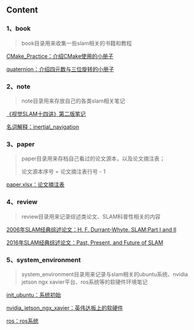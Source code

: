 ## Content

### 1、book

> book目录用来收集一些slam相关的书籍和教程

[CMake_Practice：介绍CMake使用的小册子](./book/CMake_Practice.pdf)

[quaternion：介绍四元数与三位旋转的小册子](./book/quaternion.pdf)

### 2、note

> note目录用来存放自己的各类slam相关笔记

[《视觉SLAM十四讲》第二版笔记](./note/slambook_note.md)

[名词解释：inertial_navigation](./note/inertial_navigation.md)

### 3、paper

>paper目录用来存档自己看过的论文源本，以及论文摘注表；
>
>论文源本序号 = 论文摘注表行号 - 1

[paper.xlsx：论文摘注表](./paper/paper.xlsx)

### 4、review

>review目录用来记录综述类论文、SLAM科普性相关的内容

[2006年SLAM经典综述论文：H. F. Durrant-Whyte. SLAM:Part I and II](./review/2006_slam_review.md)

[2016年SLAM经典综述论文：Past, Present, and Future of SLAM](./review/2016_slam_review.md)

### 5、system_environment

> system_environment目录用来记录与slam相关的ubuntu系统、nvidia jetson ngx xavier平台、ros系统等的软硬件环境笔记

[init_ubuntu：系统初始](./system_environment/init_ubuntu.md)

[nvidia_jetson_ngx_xavier：英伟达板上的软硬件](./system_environment/nvidia_jetson_ngx_xavier.md)

[ros：ros系统](./system_environment/ros.md)

